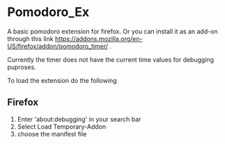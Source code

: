 # Pomodoro_Ex
A basic pomodoro extension for firefox.
Or you can install it as an add-on through this link https://addons.mozilla.org/en-US/firefox/addon/pomodoro_timer/ .

Currently the timer does not have the current time values for debugging puproses.

To load the extension do the following

Firefox
-------
  1) Enter 'about:debugging' in your search bar 
  2) Select Load Temporary-Addon
  3) choose the manifest file
  
